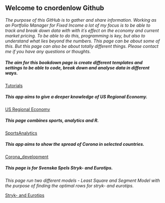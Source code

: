 
## Welcome to cnordenlow Github

*The purpose of this GitHub is to gather and share information. Working as an Portfolio Manager for Fixed Income a lot of my focus is to be able to track and break down data with with it´s effect on the economy and current market pricing. To be able to do this, programming is key, but also to understand what lies beyond the numbers. This page can be about some of this. But this page can also be about totally different things. Please contact me if you have any questions or thoughts.* 

##### The aim for this bookdown page is create different templates and settings to be able to code, break down and analyse data in different ways.

[Tutorials](https://cnordenlow.github.io/tutorials/index.html)

##### This app aims to give a deeper knowledge of US Regional Economy.

[US Regional Economy](https://cnordenlow.shinyapps.io/us_regional_data/)

##### This page combines sports, analytics and R.

[SportsAnalytics](https://cnordenlow.github.io/SportsAnalytics/)

##### This app aims to show the spread of Corona in selected countries.

[Corona_development](https://cnordenlow.shinyapps.io/Corona_development_2020/)

##### This page is for Svenska Spels Stryk- and Eurotips.
*This page run two different models - Least Square and Segment Model with the purpose of finding the optimal rows for stryk- and eurotips.*

[Stryk- and Eurotips](https://cnordenlow.github.io/stryktipset/stryk.html)

